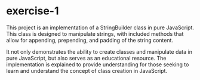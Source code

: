 # exercise-1
This project is an implementation of a StringBuilder class in pure JavaScript. This class is designed to manipulate strings, with included methods that allow for appending, prepending, and padding of the string content.

It not only demonstrates the ability to create classes and manipulate data in pure JavaScript, but also serves as an educational resource. The implementation is explained to provide understanding for those seeking to learn and understand the concept of class creation in JavaScript.
